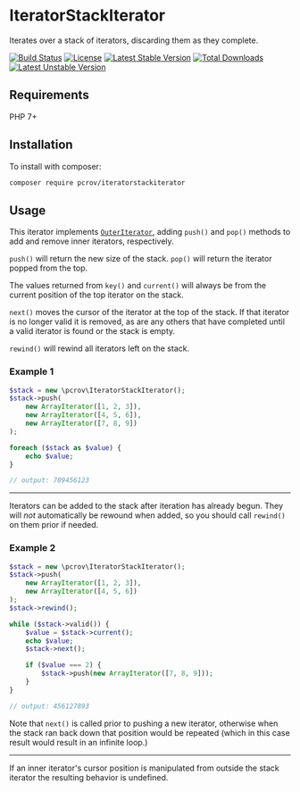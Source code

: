 # IteratorStackIterator

Iterates over a stack of iterators, discarding them as they complete.

[![Build Status](https://travis-ci.org/pcrov/IteratorStackIterator.svg?branch=master)](https://travis-ci.org/pcrov/IteratorStackIterator)
[![License](https://poser.pugx.org/pcrov/iteratorstackiterator/license)](https://github.com/pcrov/IteratorStackIterator/blob/master/LICENSE)
[![Latest Stable Version](https://poser.pugx.org/pcrov/iteratorstackiterator/v/stable)](https://packagist.org/packages/pcrov/iteratorstackiterator)
[![Total Downloads](https://poser.pugx.org/pcrov/iteratorstackiterator/downloads)](https://packagist.org/packages/pcrov/iteratorstackiterator)
[![Latest Unstable Version](https://poser.pugx.org/pcrov/iteratorstackiterator/v/unstable)](https://packagist.org/packages/pcrov/iteratorstackiterator)

## Requirements

PHP 7+

## Installation

To install with composer:

```sh
composer require pcrov/iteratorstackiterator
```

## Usage

This iterator implements [`OuterIterator`](http://php.net/outeriterator), adding `push()` and `pop()` methods to add and
remove inner iterators, respectively.

`push()` will return the new size of the stack.
`pop()` will return the iterator popped from the top.

The values returned from `key()` and `current()` will always be from the current position of the top iterator on the
stack.

`next()` moves the cursor of the iterator at the top of the stack. If that iterator is no longer valid it is removed, as
are any others that have completed until a valid iterator is found or the stack is empty.

`rewind()` will rewind all iterators left on the stack.

### Example 1

```php
$stack = new \pcrov\IteratorStackIterator();
$stack->push(
    new ArrayIterator([1, 2, 3]),
    new ArrayIterator([4, 5, 6]),
    new ArrayIterator([7, 8, 9])
);

foreach ($stack as $value) {
    echo $value;
}

// output: 789456123
```

---

Iterators can be added to the stack after iteration has already begun. They will *not* automatically be rewound when
added, so you should call `rewind()` on them prior if needed.

### Example 2

```php
$stack = new \pcrov\IteratorStackIterator();
$stack->push(
    new ArrayIterator([1, 2, 3]),
    new ArrayIterator([4, 5, 6])
);
$stack->rewind();

while ($stack->valid()) {
    $value = $stack->current();
    echo $value;
    $stack->next();

    if ($value === 2) {
        $stack->push(new ArrayIterator([7, 8, 9]));
    }
}

// output: 456127893
```

Note that `next()` is called prior to pushing a new iterator, otherwise when the stack ran back down that position would
be repeated (which in this case result would result in an infinite loop.)

---
If an inner iterator's cursor position is manipulated from outside the stack iterator the resulting behavior is
undefined.
